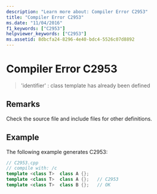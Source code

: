 ```yaml
---
description: "Learn more about: Compiler Error C2953"
title: "Compiler Error C2953"
ms.date: "11/04/2016"
f1_keywords: ["C2953"]
helpviewer_keywords: ["C2953"]
ms.assetid: 8dbcfa24-8296-4e40-bdc4-5526c07d8892
---
```

# Compiler Error C2953

> 'identifier' : class template has already been defined

## Remarks

Check the source file and include files for other definitions.

## Example

The following example generates C2953:

```cpp
// C2953.cpp
// compile with: /c
template <class T>  class A {};
template <class T>  class A {};   // C2953
template <class T>  class B {};   // OK
```
